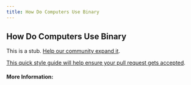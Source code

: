 ```yaml
---
title: How Do Computers Use Binary
---
```


## How Do Computers Use Binary

This is a stub. [Help our community expand it](https://github.com/freecodecamp/guides/tree/master/src/pages/articles/math/number-theory/how-do-computers-use-binary/index.md).

[This quick style guide will help ensure your pull request gets accepted](https://github.com/freeCodeCamp/guides/blob/master/README.md).

<!-- The article goes here, in GitHub-flavored Markdown. Feel free to add YouTube videos, images, and CodePen/JSBin embeds  -->

#### More Information:
<!-- Please add any articles you think might be helpful to read before writing the article -->


